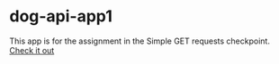 # dog-api-app1
This app is for the assignment in the Simple GET requests checkpoint.
[Check it out]()
